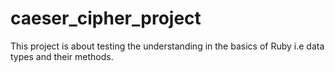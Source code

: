 # caeser_cipher_project
This project is about testing the understanding in the basics of Ruby i.e data types and their methods.